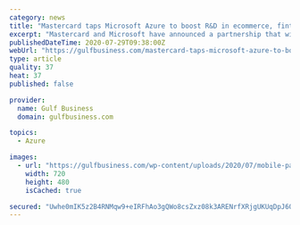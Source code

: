 ```yaml
---
category: news
title: "Mastercard taps Microsoft Azure to boost R&D in ecommerce, fintech"
excerpt: "Mastercard and Microsoft have announced a partnership that will see the Azure cloud environment serve as the native infrastructure for Mastercard Labs’ research and development efforts."
publishedDateTime: 2020-07-29T09:38:00Z
webUrl: "https://gulfbusiness.com/mastercard-taps-microsoft-azure-to-boost-rd-in-ecommerce-fintech/"
type: article
quality: 37
heat: 37
published: false

provider:
  name: Gulf Business
  domain: gulfbusiness.com

topics:
  - Azure

images:
  - url: "https://gulfbusiness.com/wp-content/uploads/2020/07/mobile-payment.jpg"
    width: 720
    height: 480
    isCached: true

secured: "Uwhe0mIK5z2B4RNMqw9+eIRFhAo3gQWo8csZxz08k3ARENrfXRjgUKUqDpJ6Odo+SgDvUBvm0jn6DGy1mPX86GL6vhoNM30D6bEsgAfa3t134xHIh+hnuOMrlHfU6Nsm7VXd98woaSLeJTQTRb2etPH5OP69xrPo7x1iIIBYblVV0e/lX1Wom6dNvlrR0ivFLguwx7wWHTTLGvrUJf8x7lm0S0mOzT6iSZxWI46xm/Fg3P1nzbeR/75niXkSt8aZSue8d0Rlk8rvz3UJFD+D1WH2hXcsq2K/WE/bOPK1f9KS4yhRnECEFCrWBjxm/APh+5LHI+/Xh7cR93OqrWx3Lg==;QcSAgJmRNrex9tOLUB2NQw=="
---
```


